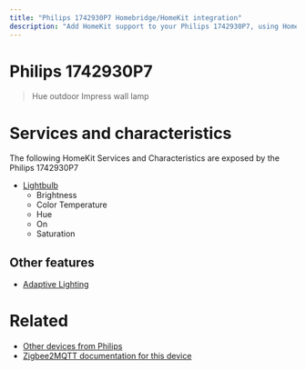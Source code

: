 ```yaml
---
title: "Philips 1742930P7 Homebridge/HomeKit integration"
description: "Add HomeKit support to your Philips 1742930P7, using Homebridge, Zigbee2MQTT and homebridge-z2m."
---
```

<!---
This file has been GENERATED using src/docgen/docgen.ts
DO NOT EDIT THIS FILE MANUALLY!
-->
# Philips 1742930P7
> Hue outdoor Impress wall lamp


# Services and characteristics
The following HomeKit Services and Characteristics are exposed by
the Philips 1742930P7

* [Lightbulb](../../light.md)
  * Brightness
  * Color Temperature
  * Hue
  * On
  * Saturation


## Other features
* [Adaptive Lighting](../../light.md)


# Related
* [Other devices from Philips](../index.md#philips)
* [Zigbee2MQTT documentation for this device](https://www.zigbee2mqtt.io/devices/1742930P7.html)